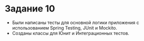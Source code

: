# Задание 10

- Были написаны тесты для основной логики приложения с использованием Spring Testing, JUnit и Mockito.
- Созданы классы для Юнит и Интеграционных тестов.
